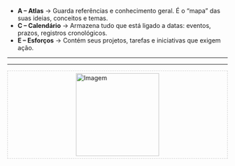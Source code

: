 

- **A – Atlas** → Guarda referências e conhecimento geral. É o “mapa” das suas ideias, conceitos e temas.
- **C – Calendário** → Armazena tudo que está ligado a datas: eventos, prazos, registros cronológicos.
- **E – Esforços** → Contém seus projetos, tarefas e iniciativas que exigem ação.


---
---

<div style="position:relative; min-height:200px; border:1px dashed #ccc">
  <img src="atlas-f.png" alt="Imagem" width="190"
       style="position:absolute; top:50%; left:50%; transform:translate(-50%, -50%);">
</div>


